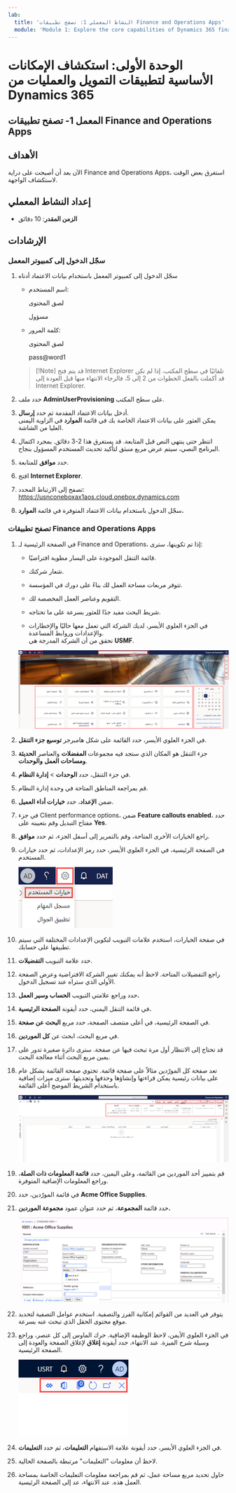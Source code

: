 ```yaml
---
lab:
  title: 'النشاط المعملي 1: تصفح تطبيقات Finance and Operations Apps'
  module: 'Module 1: Explore the core capabilities of Dynamics 365 finance and operations apps'
---
```


# <a name="module-1-explore-the-core-capabilities-of-dynamics-365-finance-and-operations-apps"></a>الوحدة الأولى: استكشاف الإمكانات الأساسية لتطبيقات التمويل والعمليات من Dynamics 365

## <a name="lab-1---navigate-finance-and-operations-apps"></a>المعمل 1- تصفح تطبيقات Finance and Operations Apps

## <a name="objectives"></a>الأهداف

الآن بعد أن أصبحت على دراية Finance and Operations Apps، استغرق بعض الوقت لاستكشاف الواجهة.

## <a name="lab-setup"></a>إعداد النشاط المعملي

- **الزمن المقدر**: 10 دقائق

## <a name="instructions"></a>الإرشادات

### <a name="sign-in-to-the-lab-computer"></a>سجّل الدخول إلى كمبيوتر المعمل

1. سجّل الدخول إلى كمبيوتر المعمل باستخدام بيانات الاعتماد أدناه

    - اسم المستخدم:

        لصق المحتوى

        مسؤول

    - كلمة المرور:

        لصق المحتوى

        pass@word1

    >[!Note] قد يتم فتح Internet Explorer تلقائيًا في سطح المكتب. إذا لم تكن قد أكملت بالفعل الخطوات من 2 إلى 5، فالرجاء الانتهاء منها قبل العودة إلى Internet Explorer.

1. حدد ملف **AdminUserProvisioning** على سطح المكتب.

1. أدخل بيانات الاعتماد المقدمة ثم حدد **إرسال**.  
يمكن العثور على بيانات الاعتماد الخاصة بك في قائمة **الموارد** في الزاوية اليمنى العليا من الشاشة.

1. انتظر حتى ينتهي النص قبل المتابعة. قد يستغرق هذا 2-3 دقائق. بمجرد اكتمال البرنامج النصي، سيتم عرض مربع منبثق لتأكيد تحديث المستخدم المسؤول بنجاح.

1. حدد **موافق** للمتابعة.

1. افتح **Internet Explorer**.

1. تصفح إلى الارتباط المحدد: <https://usnconeboxax1aos.cloud.onebox.dynamics.com>

1. سجّل الدخول باستخدام بيانات الاعتماد المتوفرة في قائمة **الموارد.**

### <a name="navigate-finance-and-operations-apps"></a>تصفح تطبيقات Finance and Operations Apps
1. في الصفحة الرئيسية لـ Finance and Operations، إذا تم تكوينها، سترى:

    - قائمة التنقل الموجودة على اليسار مطوية افتراضيًا.

    - شعار شركتك.

    - تتوفر مربعات مساحة العمل لك بناءً على دورك في المؤسسة.

    - التقويم وعناصر العمل المخصصة لك.

    - شريط البحث مفيد جدًا للعثور بسرعة على ما تحتاجه.

    - في الجزء العلوي الأيسر، لديك الشركة التي تعمل معها حاليًا والإخطارات والإعدادات وروابط المساعدة.  
    تحقق من أن الشركة المدرجة هي **USMF**.

    ![الصفحة الرئيسية لـ Dynamics 365 Finance and Operations مع المناطق المميزة.](./media/m1-common-home-page.png)

1. في الجزء العلوي الأيسر، حدد القائمة على شكل هامبرجر **توسيع جزء التنقل**.

1. جزء التنقل هو المكان الذي ستجد فيه مجموعات **المفضلات** والعناصر **الحديثة** **ومساحات العمل** **والوحدات**.

1. في جزء التنقل، حدد **الوحدات** > **إدارة النظام**.

1. قم بمراجعة المناطق المتاحة في وحدة إدارة النظام.

1. ضمن **الإعداد**، حدد **خيارات أداء العميل**.

1. في جزء Client performance options، ضمن **Feature callouts enabled**، حدد مفتاح التبديل وقم بتعيينه على **Yes**.

1. راجع الخيارات الأخرى المتاحة، وقم بالتمرير إلى أسفل الجزء، ثم حدد **موافق**.

1. في الصفحة الرئيسية، في الجزء العلوي الأيسر، حدد رمز الإعدادات، ثم حدد خيارات المستخدم.

    ![لقطة شاشة تعرض رمز الإعدادات والقائمة المنسدلة لخيارات المستخدم](./media/m1-common-settings-user-settings.png)

1. في صفحة الخيارات، استخدم علامات التبويب لتكوين الإعدادات المختلفة التي سيتم تطبيقها على حسابك.

1. حدد علامة التبويب **التفضيلات**.

1. راجع التفضيلات المتاحة. لاحظ أنه يمكنك تغيير الشركة الافتراضية وعرض الصفحة الأولي الذي ستراه عند تسجيل الدخول.

1. حدد وراجع علامتي التبويب **الحساب** **وسير العمل.**

1. في قائمة التنقل اليمنى، حدد أيقونة **الصفحة الرئيسية.**

1. في الصفحة الرئيسية، في أعلى منتصف الصفحة، حدد مربع **البحث عن صفحة**.

1. في مربع البحث، ابحث عن **كل الموردين**.

1. قد تحتاج إلى الانتظار أول مرة تبحث فيها عن صفحة. سترى دائرة صغيرة تدور على يمين مربع البحث أثناء معالجة البحث.

1. تعد صفحة كل المورّدين مثالاً على صفحة قائمة. تحتوي صفحة القائمة بشكل عام على بيانات رئيسية يمكن قراءتها وإنشاؤها وحذفها وتحديثها. سترى ميزات إضافية باستخدام الشريط الموضح أعلى القائمة.

    ![قائمة مورّدين مع تمييز ميزات القائمة](./media/m1-common-all-vendor-list-page.png)

1. قم بتمييز أحد الموردين من القائمة، وعلى اليمين، حدد **قائمة المعلومات ذات الصلة**، وراجع المعلومات الإضافية المتوفرة.

1. في قائمة المورّدين، حدد **Acme Office Supplies**.

1. حدد قائمة **المجموعة**، ثم حدد عنوان عمود **مجموعة الموردين.**

    ![لقطة شاشة لعنوان عمود مجموعة المورّدين لـ Acme Office Supplies.](./media/m1-common-vendor-group-menu-24493345.png)

1. يتوفر في العديد من القوائم إمكانية الفرز والتصفية. استخدم عوامل التصفية لتحديد موقع محتوى الحقل الذي تبحث عنه بسرعة.

1. في الجزء العلوي الأيمن، لاحظ الوظيفة الإضافية. حرك الماوس إلى كل عنصر، وراجع وسيلة شرح الميزة. عند الانتهاء، حدد أيقونة **إغلاق** لإغلاق الصفحة والعودة إلى الصفحة الرئيسية.

    ![تعرض القائمة العلوية اليمنى لصفحة القائمة ميزات إضافية للاتصال بـ Power Apps، وتطبيقات Office، وتحديث الصفحة، وفتح في نافذة جديدة، وأزرار الإغلاق](./media/m1-common-list-page-additional-features-menu.png)

1. في الجزء العلوي الأيسر، حدد أيقونة علامة الاستفهام **التعليمات**، ثم حدد **التعليمات**.

1. لاحظ أن معلومات "التعليمات" مرتبطة بالصفحة الحالية.

1. حاول تحديد مربع مساحة عمل، ثم قم بمراجعة معلومات التعليمات الخاصة بمساحة العمل هذه. عند الانتهاء، عد إلى الصفحة الرئيسية.
